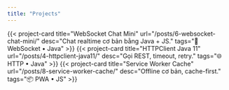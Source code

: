 ```yaml
---
title: "Projects"
---
```

<div style="display:grid;grid-template-columns:repeat(auto-fit,minmax(260px,1fr));gap:16px">
  {{< project-card title="WebSocket Chat Mini" url="/posts/6-websocket-chat-mini/" desc="Chat realtime cơ bản bằng Java + JS." tags="🔌 WebSocket • Java" >}}
  {{< project-card title="HTTPClient Java 11"   url="/posts/4-httpclient-java11/"    desc="Gọi REST, timeout, retry."        tags="🌐 HTTP • Java" >}}
  {{< project-card title="Service Worker Cache" url="/posts/8-service-worker-cache/" desc="Offline cơ bản, cache-first."     tags="📦 PWA • JS" >}}
</div>